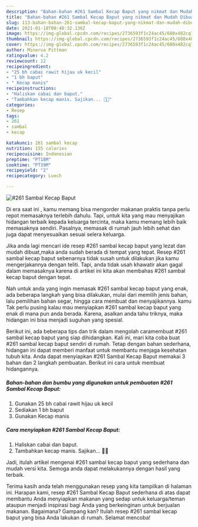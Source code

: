 ```yaml
---
description: "Bahan-bahan #261 Sambal Kecap Baput yang nikmat dan Mudah Dibuat"
title: "Bahan-bahan #261 Sambal Kecap Baput yang nikmat dan Mudah Dibuat"
slug: 113-bahan-bahan-261-sambal-kecap-baput-yang-nikmat-dan-mudah-dibuat
date: 2021-01-18T00:48:32.136Z
image: https://img-global.cpcdn.com/recipes/2736593f1c24ac45/680x482cq70/261-sambal-kecap-baput-foto-resep-utama.jpg
thumbnail: https://img-global.cpcdn.com/recipes/2736593f1c24ac45/680x482cq70/261-sambal-kecap-baput-foto-resep-utama.jpg
cover: https://img-global.cpcdn.com/recipes/2736593f1c24ac45/680x482cq70/261-sambal-kecap-baput-foto-resep-utama.jpg
author: Minerva Pittman
ratingvalue: 4.2
reviewcount: 12
recipeingredient:
- "25 bh cabai rawit hijau uk kecil"
- "1 bh baput"
- " Kecap manis"
recipeinstructions:
- "Haliskan cabai dan baput."
- "Tambahkan kecap manis. Sajikan... 👩‍🍳"
categories:
- Resep
tags:
- 261
- sambal
- kecap

katakunci: 261 sambal kecap 
nutrition: 155 calories
recipecuisine: Indonesian
preptime: "PT18M"
cooktime: "PT39M"
recipeyield: "2"
recipecategory: Lunch

---
```



![#261 Sambal Kecap Baput](https://img-global.cpcdn.com/recipes/2736593f1c24ac45/680x482cq70/261-sambal-kecap-baput-foto-resep-utama.jpg)

Di era  saat ini , kamu memang bisa mengorder makanan praktis tanpa perlu repot memasaknya terlebih dahulu. Tapi, untuk kita yang mau menyajikan hidangan terbaik kepada keluarga tercinta, maka kamu memang lebih baik memasaknya sendiri. Pasalnya, memasak di rumah jauh lebih sehat dan juga dapat menyesuaikan sesuai selera keluarga.

Jika anda lagi mencari ide resep #261 sambal kecap baput yang lezat dan mudah dibuat,maka anda sudah berada di tempat yang tepat. Resep #261 sambal kecap baput  sebenarnya tidak susah untuk dilakukan jika kamu mengerjakannya dengan teliti. Tapi, anda tidak usah khawatir akan gagal dalam memasaknya 
karena di artikel ini kita akan membahas #261 sambal kecap baput dengan tepat.  



Nah untuk anda yang ingin memasak #261 sambal kecap baput yang enak, ada beberapa langkah yang bisa dilakukan, mulai dari memilih jenis bahan, lalu pemilihan bahan segar, hingga cara membuat dan menyajikannya. kamu Tak perlu pusing kalau mau menyiapkan #261 sambal kecap baput yang enak di mana pun anda berada. Karena, asalkan anda  tahu triknya, maka hidangan ini bisa menjadi suguhan yang spesial.

Berikut ini, ada beberapa tips dan trik dalam mengolah caramembuat #261 sambal kecap baput yang siap dihidangkan. Kali ini, mari kita coba buat #261 sambal kecap baput sendiri di rumah. Tetap dengan bahan sederhana, hidangan ini dapat memberi manfaat untuk membantu menjaga kesehatan tubuh kita. Anda dapat menyiapkan #261 Sambal Kecap Baput memakai 3 bahan dan 2 langkah pembuatan. Berikut ini cara untuk membuat hidangannya.

<!--inarticleads1-->

##### Bahan-bahan dan bumbu yang digunakan untuk pembuatan #261 Sambal Kecap Baput:

1. Gunakan 25 bh cabai rawit hijau uk kecil
1. Sediakan 1 bh baput
1. Gunakan  Kecap manis




<!--inarticleads2-->

##### Cara menyiapkan #261 Sambal Kecap Baput:

1. Haliskan cabai dan baput.
1. Tambahkan kecap manis. Sajikan... 👩‍🍳




Jadi, itulah artikel mengenai  #261 sambal kecap baput  yang sederhana dan mudah versi kita. Semoga anda dapat melakukannya dengan hasil yang terbaik. 

Terima kasih anda telah menggunakan resep yang kita tampilkan di halaman ini. Harapan kami, resep  #261 Sambal Kecap Baput sederhana di atas dapat membantu Anda menyiapkan makanan yang sedap untuk keluarga/teman ataupun menjadi inspirasi bagi Anda yang berkeinginan untuk berjualan makanan. Bagaimana? Gampang kan? Itulah resep #261 sambal kecap baput yang bisa Anda lakukan di rumah. Selamat mencoba!

